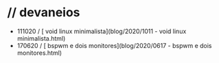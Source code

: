 # // devaneios
- 111020 / [ void linux minimalista](blog/2020/1011 - void linux minimalista.html)
- 170620 / [ bspwm e dois monitores](blog/2020/0617 - bspwm e dois monitores.html)
